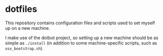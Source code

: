 # dotfiles
This repository contains configuration files and scripts used to set myself up on a new machine.

I make use of the dotbot project, so setting up a new machine should be as simple as `./install` (in addition to some machine-specific scripts, such as `osx_bootstrap.sh`).
